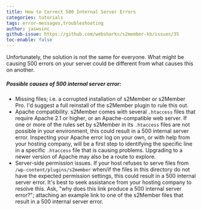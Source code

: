 ```yaml
---
title: How to Correct 500 Internal Server Errors
categories: tutorials
tags: error-messages,troubleshooting
author: jaswsinc
github-issue: https://github.com/websharks/s2member-kb/issues/35
toc-enable: false
---
```


Unfortunately, the solution is not the same for everyone. What might be causing 500 errors on your server could be different from what causes this on another.

##### Possible causes of 500 internal server error:

<div class="li-margins"></div>

- Missing files; i.e. a corrupted installation of s2Member or s2Member Pro. I'd suggest a full reinstall of the s2Member plugin to rule this out.
- Apache compatibility. s2Member comes with several `.htaccess` files that require Apache 2.1 or higher, or an Apache-compatible web server. If one or more of the rules set by s2Member in its `.htaccess` files are not possible in your environment, this could result in a 500 internal server error. Inspecting your Apache error log on your own, or with help from your hosting company, will be a first step to identifying the specific line in a specific `.htaccess` file that is causing problems. Upgrading to a newer version of Apache may also be a route to explore.
- Server-side permission issues. If your host refuses to serve files from `/wp-content/plugins/s2member` when/if the files in this directory do not have the expected permission settings, this could result in a 500 internal server error. It's best to seek assistance from your hosting company to resolve this. Ask, "why does this link produce a 500 internal server error?"; attaching an example link to one of the s2Member files that result in a 500 internal server error.
